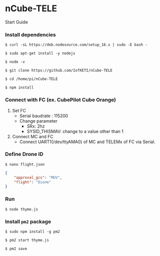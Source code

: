 # nCube-TELE
Start Guide

### Install dependencies
```shell
$ curl -sL https://deb.nodesource.com/setup_16.x | sudo -E bash -

$ sudo apt-get install -y nodejs

$ node -v

$ git clone https://github.com/IoTKETI/nCube-TELE

$ cd /home/pi/nCube-TELE

$ npm install
```

### Connect with FC (ex. CubePilot Cube Orange)
1. Set FC
   - Serial baudrate : 115200
   - Change parameter
     - SRx: 2hz
     - SYSID_THISMAV: change to a value other than 1
2. Connect MC and FC
   - Connect UART1(/dev/ttyAMA0) of MC and TELEMx of FC via Serial.

### Define Drone ID
```shell
$ nano flight.json
```
```json
{
    "approval_gcs": "MUV",
    "flight": "Dione"
}
```

### Run
```shell
$ node thyme.js
```

### Install `pm2` package
```shell
$ sudo npm install -g pm2

$ pm2 start thyme.js

$ pm2 save 
```
